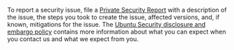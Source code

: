 To report a security issue, file a [Private Security Report](https://github.com/canonical/mesa-2404/security/advisories/new) with a description of the issue, the steps you took to create the issue, affected versions, and, if known, mitigations for the issue.
The [Ubuntu Security disclosure and embargo policy](https://ubuntu.com/security/disclosure-policy) contains more information about what you can expect when you contact us and what we expect from you.
